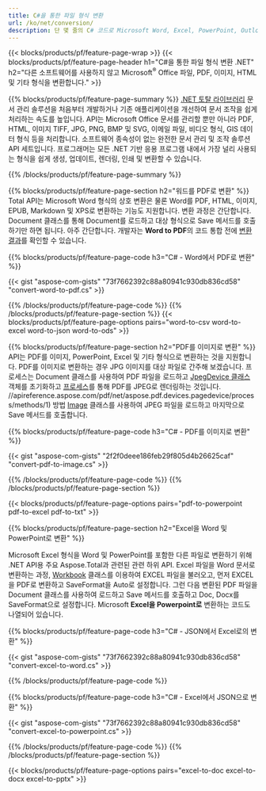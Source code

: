 ```yaml
---
title: C#을 통한 파일 형식 변환 
url: /ko/net/conversion/
description: 단 몇 줄의 C# 코드로 Microsoft Word, Excel, PowerPoint, Outlook, PDF, HTML, 3D 이미지, 다이어그램, 비디오 형식 및 기타 널리 사용되는 파일을 변환합니다.
---
```


{{< blocks/products/pf/feature-page-wrap >}}
{{< blocks/products/pf/feature-page-header h1="C#을 통한 파일 형식 변환 .NET" h2="다른 소프트웨어를 사용하지 않고 Microsoft<sup>&reg;</sup> Office 파일, PDF, 이미지, HTML 및 기타 형식을 변환합니다." >}}

{{% blocks/products/pf/feature-page-summary %}}
[.NET 토탈 라이브러리](https://products.aspose.com/total/net/) 문서 관리 솔루션을 처음부터 개발하거나 기존 애플리케이션을 개선하여 문서 조작을 쉽게 처리하는 속도를 높입니다. API는 Microsoft Office 문서를 관리할 뿐만 아니라 PDF, HTML, 이미지 TIFF, JPG, PNG, BMP 및 SVG, 이메일 파일, 비디오 형식, GIS 데이터 형식 등을 처리합니다. 소프트웨어 종속성이 없는 완전한 문서 관리 및 조작 솔루션 API 세트입니다. 프로그래머는 모든 .NET 기반 응용 프로그램 내에서 가장 널리 사용되는 형식을 쉽게 생성, 업데이트, 렌더링, 인쇄 및 변환할 수 있습니다.

{{% /blocks/products/pf/feature-page-summary  %}}

{{% blocks/products/pf/feature-page-section  h2="워드를 PDF로 변환" %}}
Total API는 Microsoft Word 형식의 상호 변환은 물론 Word를 PDF, HTML, 이미지, EPUB, Markdown 및 XPS로 변환하는 기능도 지원합니다. 변환 과정은 간단합니다. Document 클래스를 통해 Document를 로드하고 대상 형식으로 Save 메서드를 호출하기만 하면 됩니다. 아주 간단합니다. 개발자는 **Word to PDF**의 코드 통합 전에 [변환 결과](https://products.aspose.com/words/net/conversion/word-to-pdf/)를 확인할 수 있습니다.


{{% blocks/products/pf/feature-page-code h3="C# - Word에서 PDF로 변환" %}}

{{< gist "aspose-com-gists" "73f7662392c88a80941c930db836cd58" "convert-word-to-pdf.cs" >}}

{{% /blocks/products/pf/feature-page-code  %}}
{{% /blocks/products/pf/feature-page-section %}}
{{< blocks/products/pf/feature-page-options pairs="word-to-csv word-to-excel word-to-json word-to-ods" >}}


{{% blocks/products/pf/feature-page-section  h2="PDF를 이미지로 변환" %}}
API는 PDF를 이미지, PowerPoint, Excel 및 기타 형식으로 변환하는 것을 지원합니다. PDF를 이미지로 변환하는 경우 JPG 이미지를 대상 파일로 간주해 보겠습니다. 프로세스는 Document 클래스를 사용하여 PDF 파일을 로드하고 [JpegDevice 클래스](https://reference.aspose.com/pdf/net/aspose.pdf.devices/jpegdevice) 객체를 초기화하고 [프로세스](https://reference.aspose.com/pdf/net/aspose.pdf.devices/jpegdevice)를 통해 PDF를 JPEG로 렌더링하는 것입니다. //apireference.aspose.com/pdf/net/aspose.pdf.devices.pagedevice/process/methods/1) 방법
[Image](https://reference.aspose.com/imaging/net/aspose.imaging/image) 클래스를 사용하여 JPEG 파일을 로드하고 마지막으로 Save 메서드를 호출합니다.

{{% blocks/products/pf/feature-page-code h3="C# - PDF를 이미지로 변환" %}}

{{< gist "aspose-com-gists" "2f2f0deee186feb29f805d4b26625caf" "convert-pdf-to-image.cs" >}}


{{% /blocks/products/pf/feature-page-code  %}}
{{% /blocks/products/pf/feature-page-section %}}

{{< blocks/products/pf/feature-page-options pairs="pdf-to-powerpoint pdf-to-excel pdf-to-txt" >}}

{{% blocks/products/pf/feature-page-section  h2="Excel을 Word 및 PowerPoint로 변환" %}}

Microsoft Excel 형식을 Word 및 PowerPoint를 포함한 다른 파일로 변환하기 위해 .NET API용 주요 Aspose.Total과 관련된 관련 하위 API. Excel 파일을 Word 문서로 변환하는 과정, [Workbook](https://reference.aspose.com/cells/net/aspose.cells/workbook) 클래스를 이용하여 EXCEL 파일을 불러오고, 먼저 EXCEL을 PDF로 변환하고 SaveFormat을 Auto로 설정합니다. 그런 다음 변환된 PDF 파일을 Document 클래스를 사용하여 로드하고 Save 메서드를 호출하고 Doc, Docx를 SaveFormat으로 설정합니다. Microsoft **Excel을 Powerpoint로** 변환하는 코드도 나열되어 있습니다.

{{% blocks/products/pf/feature-page-code h3="C# - JSON에서 Excel로의 변환" %}}

{{< gist "aspose-com-gists" "73f7662392c88a80941c930db836cd58" "convert-excel-to-word.cs" >}}

{{% /blocks/products/pf/feature-page-code %}}

{{% blocks/products/pf/feature-page-code h3="C# - Excel에서 JSON으로 변환" %}}

{{< gist "aspose-com-gists" "73f7662392c88a80941c930db836cd58" "convert-excel-to-powerpoint.cs" >}}

{{% /blocks/products/pf/feature-page-code %}}
{{% /blocks/products/pf/feature-page-section %}}

{{< blocks/products/pf/feature-page-options pairs="excel-to-doc excel-to-docx excel-to-pptx" >}}